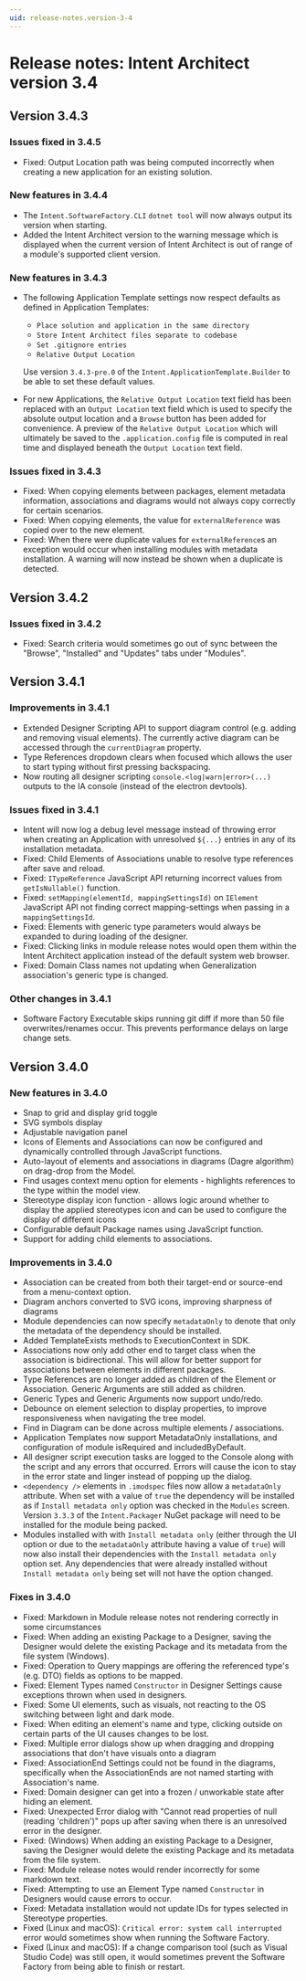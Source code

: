 ```yaml
---
uid: release-notes.version-3-4
---
```

# Release notes: Intent Architect version 3.4

## Version 3.4.3

### Issues fixed in 3.4.5

- Fixed: Output Location path was being computed incorrectly when creating a new application for an existing solution.

### New features in 3.4.4

- The `Intent.SoftwareFactory.CLI` `dotnet tool` will now always output its version when starting.
- Added the Intent Architect version to the warning message which is displayed when the current version of Intent Architect is out of range of a module's supported client version.

### New features in 3.4.3

- The following Application Template settings now respect defaults as defined in Application Templates:
  - `Place solution and application in the same directory`
  - `Store Intent Architect files separate to codebase`
  - `Set .gitignore entries`
  - `Relative Output Location`

  Use version `3.4.3-pre.0` of the `Intent.ApplicationTemplate.Builder` to be able to set these default values.
- For new Applications, the `Relative Output Location` text field has been replaced with an `Output Location` text field which is used to specify the absolute output location and a `Browse` button has been added for convenience. A preview of the `Relative Output Location` which will ultimately be saved to the `.application.config` file is computed in real time and displayed beneath the `Output Location` text field.  

### Issues fixed in 3.4.3

- Fixed: When copying elements between packages, element metadata information, associations and diagrams would not always copy correctly for certain scenarios.
- Fixed: When copying elements, the value for `externalReference` was copied over to the new element.
- Fixed: When there were duplicate values for `externalReference`s an exception would occur when installing modules with metadata installation. A warning will now instead be shown when a duplicate is detected.

## Version 3.4.2

### Issues fixed in 3.4.2

- Fixed: Search criteria would sometimes go out of sync between the "Browse", "Installed" and "Updates" tabs under "Modules".

## Version 3.4.1

### Improvements in 3.4.1
- Extended Designer Scripting API to support diagram control (e.g. adding and removing visual elements). The currently active diagram can be accessed through the `currentDiagram` property.
- Type References dropdown clears when focused which allows the user to start typing without first pressing backspacing.
- Now routing all designer scripting `console.<log|warn|error>(...)` outputs to the IA console (instead of the electron devtools).

### Issues fixed in 3.4.1

- Intent will now log a debug level message instead of throwing error when creating an Application with unresolved `${...}` entries in any of its installation metadata.
- Fixed: Child Elements of Associations unable to resolve type references after save and reload.
- Fixed: `ITypeReference` JavaScript API returning incorrect values from `getIsNullable()` function.
- Fixed: `setMapping(elementId, mappingSettingsId)` on `IElement` JavaScript API not finding correct mapping-settings when passing in a `mappingSettingsId`.
- Fixed: Elements with generic type parameters would always be expanded to during loading of the designer.
- Fixed: Clicking links in module release notes would open them within the Intent Architect application instead of the default system web browser.
- Fixed: Domain Class names not updating when Generalization association's generic type is changed.

### Other changes in 3.4.1

- Software Factory Executable skips running git diff if more than 50 file overwrites/renames occur. This prevents performance delays on large change sets.

## Version 3.4.0

### New features in 3.4.0

- Snap to grid and display grid toggle
- SVG symbols display
- Adjustable navigation panel
- Icons of Elements and Associations can now be configured and dynamically controlled through JavaScript functions.
- Auto-layout of elements and associations in diagrams (Dagre algorithm) on drag-drop from the Model.
- Find usages context menu option for elements - highlights references to the type within the model view.
- Stereotype display icon function - allows logic around whether to display the applied stereotypes icon and can be used to configure the display of different icons
- Configurable default Package names using JavaScript function.
- Support for adding child elements to associations.

### Improvements in 3.4.0

- Association can be created from both their target-end or source-end from a menu-context option.
- Diagram anchors converted to SVG icons, improving sharpness of diagrams
- Module dependencies can now specify `metadataOnly` to denote that only the metadata of the dependency should be installed.
- Added TemplateExists methods to ExecutionContext in SDK.
- Associations now only add other end to target class when the association is bidirectional. This will allow for better support for associations between elements in different packages.
- Type References are no longer added as children of the Element or Association. Generic Arguments are still added as children.
- Generic Types and Generic Arguments now support undo/redo.
- Debounce on element selection to display properties, to improve responsiveness when navigating the tree model.
- Find in Diagram can be done across multiple elements / associations.
- Application Templates now support MetadataOnly installations, and configuration of module isRequired and includedByDefault.
- All designer script execution tasks are logged to the Console along with the script and any errors that occurred. Errors will cause the icon to stay in the error state and linger instead of popping up the dialog.
- `<dependency />` elements in `.imodspec` files now allow a `metadataOnly` attribute. When set with a value of `true` the dependency will be installed as if `Install metadata only` option was checked in the `Modules` screen. Version `3.3.3` of the `Intent.Packager` NuGet package will need to be installed for the module being packed.
- Modules installed with with `Install metadata only` (either through the UI option or due to the `metadataOnly` attribute having a value of `true`) will now also install their dependencies with the `Install metadata only` option set. Any dependencies that were already installed without `Install metadata only` being set will not have the option changed.


### Fixes in 3.4.0

- Fixed: Markdown in Module release notes not rendering correctly in some circumstances
- Fixed: When adding an existing Package to a Designer, saving the Designer would delete the existing Package and its metadata from the file system (Windows).
- Fixed: Operation to Query mappings are offering the referenced type's (e.g. DTO) fields as options to be mapped.
- Fixed: Element Types named `Constructor` in Designer Settings cause exceptions thrown when used in designers.
- Fixed: Some UI elements, such as visuals, not reacting to the OS switching between light and dark mode.
- Fixed: When editing an element's name and type, clicking outside on certain parts of the UI causes changes to be lost.
- Fixed: Multiple error dialogs show up when dragging and dropping associations that don't have visuals onto a diagram
- Fixed: AssociationEnd Settings could not be found in the diagrams, specifically when the AssociationEnds are not named starting with Association's name.
- Fixed: Domain designer can get into a frozen / unworkable state after hiding an element.
- Fixed: Unexpected Error dialog with "Cannot read properties of null (reading 'children')" pops up after saving when there is an unresolved error in the designer.
- Fixed: (Windows) When adding an existing Package to a Designer, saving the Designer would delete the existing Package and its metadata from the file system.
- Fixed: Module release notes would render incorrectly for some markdown text.
- Fixed: Attempting to use an Element Type named `Constructor` in Designers would cause errors to occur.
- Fixed: Metadata installation would not update IDs for types selected in Stereotype properties.
- Fixed (Linux and macOS): `Critical error: system call interrupted` error would sometimes show when running the Software Factory.
- Fixed (Linux and macOS): If a change comparison tool (such as Visual Studio Code) was still open, it would sometimes prevent the Software Factory from being able to finish or restart.
